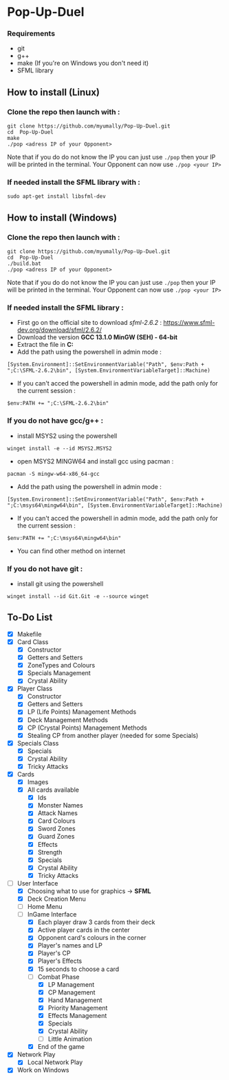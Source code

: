 # Pop-Up-Duel

### Requirements

- git
- g++
- make (If you're on Windows you don't need it)
- SFML library

## How to install (Linux)

### Clone the repo then launch with :
```
git clone https://github.com/myumally/Pop-Up-Duel.git
cd  Pop-Up-Duel
make 
./pop <adress IP of your Opponent>
```
Note that if you do do not know the IP you can just use ``` ./pop ``` then your IP will be printed in the terminal. Your Opponent can now use ``` ./pop <your IP> ```

### If needed install the SFML library with :
```
sudo apt-get install libsfml-dev
```

## How to install (Windows)

### Clone the repo then launch with :
```
git clone https://github.com/myumally/Pop-Up-Duel.git
cd  Pop-Up-Duel
./build.bat
./pop <adress IP of your Opponent>
```
Note that if you do do not know the IP you can just use ``` ./pop ``` then your IP will be printed in the terminal. Your Opponent can now use ``` ./pop <your IP> ```

### If needed install the SFML library :
- First go on the official site to download *sfml-2.6.2* : https://www.sfml-dev.org/download/sfml/2.6.2/
- Download the version **GCC 13.1.0 MinGW (SEH) - 64-bit**
- Extract the file in **C:**
- Add the path using the powershell in admin mode : 
```
[System.Environment]::SetEnvironmentVariable("Path", $env:Path + ";C:\SFML-2.6.2\bin", [System.EnvironmentVariableTarget]::Machine)
```
- If you can't acced the powershell in admin mode, add the path only for the current session :
```
$env:PATH += ";C:\SFML-2.6.2\bin"
```

### If you do not have gcc/g++ :
- install MSYS2 using the powershell
```
winget install -e --id MSYS2.MSYS2
```
- open MSYS2 MINGW64 and install gcc using pacman : 
```
pacman -S mingw-w64-x86_64-gcc
```
- Add the path using the powershell in admin mode : 
```
[System.Environment]::SetEnvironmentVariable("Path", $env:Path + ";C:\msys64\mingw64\bin", [System.EnvironmentVariableTarget]::Machine)
```
- If you can't acced the powershell in admin mode, add the path only for the current session :
```
$env:PATH += ";C:\msys64\mingw64\bin"
```
- You can find other method on internet

### If you do not have git :
- install git using the powershell

```
winget install --id Git.Git -e --source winget
```

## To-Do List

- [x] Makefile
- [x] Card Class
  - [x] Constructor
  - [x] Getters and Setters
  - [x] ZoneTypes and Colours
  - [x] Specials Management
  - [x] Crystal Ability
- [x] Player Class
  - [x] Constructor
  - [x] Getters and Setters
  - [x] LP (Life Points) Management Methods
  - [x] Deck Management Methods
  - [x] CP (Crystal Points) Management Methods
  - [x] Stealing CP from another player (needed for some Specials)
- [x] Specials Class
    - [x] Specials
    - [x] Crystal Ability
    - [x] Tricky Attacks
- [x] Cards
  - [x] Images
  - [x] All cards available
    - [x] Ids
    - [x] Monster Names
    - [x] Attack Names
    - [x] Card Colours
    - [x] Sword Zones 
    - [x] Guard Zones
    - [x] Effects
    - [x] Strength
    - [x] Specials
    - [x] Crystal Ability
    - [x] Tricky Attacks
- [ ] User Interface
  - [x] Choosing what to use for graphics -> **SFML**
  - [x] Deck Creation Menu
  - [ ] Home Menu
  - [ ] InGame Interface
    - [x] Each player draw 3 cards from their deck
    - [x] Active player cards in the center
    - [x] Opponent card's colours in the corner
    - [x] Player's names and LP
    - [x] Player's CP
    - [x] Player's Effects
    - [x] 15 seconds to choose a card
    - [ ] Combat Phase
        - [x] LP Management
        - [x] CP Management
        - [x] Hand Management
        - [x] Priority Management
        - [x] Effects Management
        - [x] Specials
        - [x] Crystal Ability
        - [ ] Little Animation
    - [x] End of the game
- [x] Network Play
    - [x] Local Network Play
- [x] Work on Windows
